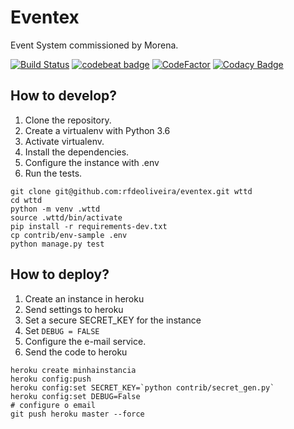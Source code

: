 # Eventex

Event System commissioned by Morena.

[![Build Status](https://travis-ci.org/rfdeoliveira/eventex.svg?branch=master)](https://travis-ci.org/rfdeoliveira/eventex)
[![codebeat badge](https://codebeat.co/badges/f0127aef-b2e0-4d4d-b3e8-fab3a506b98b)](https://codebeat.co/projects/github-com-rfdeoliveira-eventex-master)
[![CodeFactor](https://www.codefactor.io/repository/github/rfdeoliveira/eventex/badge)](https://www.codefactor.io/repository/github/rfdeoliveira/eventex)
[![Codacy Badge](https://api.codacy.com/project/badge/Grade/73b9866368fa4e77961f7604cd3436f2)](https://www.codacy.com/app/rfdeoliveira/eventex?utm_source=github.com&amp;utm_medium=referral&amp;utm_content=rfdeoliveira/eventex&amp;utm_campaign=Badge_Grade)

## How to develop?

1. Clone the repository.
2. Create a virtualenv with Python 3.6
3. Activate virtualenv.
4. Install the dependencies.
5. Configure the instance with .env
6. Run the tests.

```console
git clone git@github.com:rfdeoliveira/eventex.git wttd
cd wttd
python -m venv .wttd
source .wttd/bin/activate
pip install -r requirements-dev.txt
cp contrib/env-sample .env
python manage.py test
```

## How to deploy?

1. Create an instance in heroku
2. Send settings to heroku
3. Set a secure SECRET_KEY for the instance
4. Set `DEBUG = FALSE`
5. Configure the e-mail service.
6. Send the code to heroku

```console
heroku create minhainstancia
heroku config:push
heroku config:set SECRET_KEY=`python contrib/secret_gen.py`
heroku config:set DEBUG=False
# configure o email
git push heroku master --force
```
